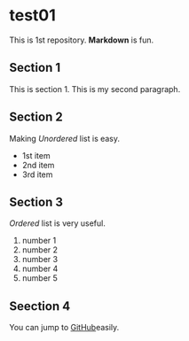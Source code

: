 # test01
 
This is 1st repository.
**Markdown** is fun.

## Section 1
This is section 1.
This is my second paragraph.

## Section 2
Making *Unordered* list is easy.

- 1st item
- 2nd item
- 3rd item

## Section 3
*Ordered* list is very useful.

1. number 1
1. number 2
1. number 3
1. number 4
1. number 5


## Seection 4

You can jump to [GitHub](https://github.com)easily.